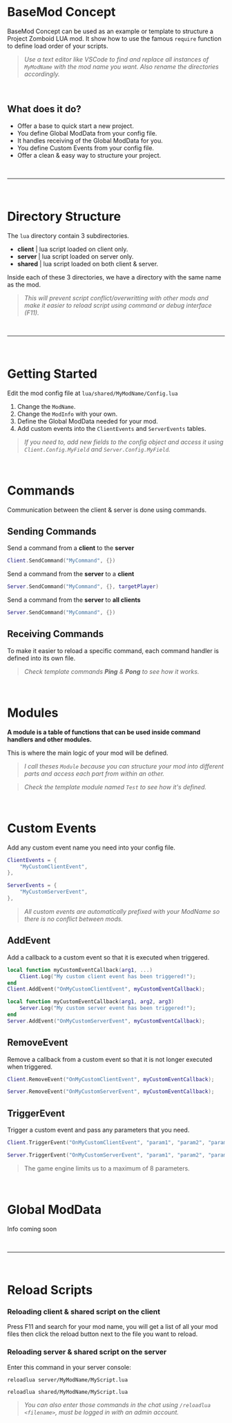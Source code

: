# BaseMod Concept

BaseMod Concept can be used as an example or template to structure a Project Zomboid LUA mod. It show how to use the famous `require` function to define load order of your scripts.

>*Use a text editor like VSCode to find and replace all instances of `MyModName` with the mod name you want. Also rename the directories accordingly.*

<br>

## What does it do?
- Offer a base to quick start a new project.
- You define Global ModData from your config file.
- It handles receiving of the Global ModData for you.
- You define Custom Events from your config file.
- Offer a clean & easy way to structure your project.

<br>

---

<br>

# **Directory Structure**
The `lua` directory contain 3 subdirectories.
- **client** | lua script loaded on client only.
- **server** | lua script loaded on server only.
- **shared** | lua script loaded on both client & server.

Inside each of these 3 directories, we have a directory with the same name as the mod.

>*This will prevent script conflict/overwritting with other mods and make it easier to reload script using command or debug interface (F11).*

<br>

---

<br>

# Getting Started

Edit the mod config file at `lua/shared/MyModName/Config.lua`
1) Change the `ModName`.
2) Change the `ModInfo` with your own.
3) Define the Global ModData needed for your mod.
4) Add custom events into the `ClientEvents` and `ServerEvents` tables.
>*If you need to, add new fields to the config object and access it using `Client.Config.MyField` and `Server.Config.MyField`.*

<br>

# Commands

Communication between the client & server is done using commands.

## Sending Commands

Send a command from a **client** to the **server**
```lua
Client.SendCommand("MyCommand", {})
```

Send a command from the **server** to a **client**
```lua
Server.SendCommand("MyCommand", {}, targetPlayer)
```

Send a command from the **server** to **all clients**
```lua
Server.SendCommand("MyCommand", {})
```

## Receiving Commands

To make it easier to reload a specific command, each command handler is defined into its own file.

>*Check template commands **Ping** & **Pong** to see how it works.* 

<br>

# Modules

**A module is a table of functions that can be used inside command handlers and other modules.**

This is where the main logic of your mod will be defined.
>*I call theses `Module` because you can structure your mod into different parts and access each part from within an other.*  

>*Check the template module named `Test` to see how it's defined.*


<br>

# Custom Events

Add any custom event name you need into your config file.
```lua
ClientEvents = {
    "MyCustomClientEvent",
},

ServerEvents = {
    "MyCustomServerEvent",
},
```
>*All custom events are automatically prefixed with your ModName so there is no conflict between mods.*

## AddEvent

Add a callback to a custom event so that it is executed when triggered.

```lua
local function myCustomEventCallback(arg1, ...)
    Client.Log("My custom client event has been triggered!");
end
Client.AddEvent("OnMyCustomClientEvent", myCustomEventCallback);
```
```lua
local function myCustomEventCallback(arg1, arg2, arg3)
    Server.Log("My custom server event has been triggered!");
end
Server.AddEvent("OnMyCustomServerEvent", myCustomEventCallback);
```

## RemoveEvent

Remove a callback from a custom event so that it is not longer executed when triggered.

```lua
Client.RemoveEvent("OnMyCustomClientEvent", myCustomEventCallback);
```
```lua
Server.RemoveEvent("OnMyCustomServerEvent", myCustomEventCallback);
```

## TriggerEvent

Trigger a custom event and pass any parameters that you need.

```lua
Client.TriggerEvent("OnMyCustomClientEvent", "param1", "param2", "param3");
```
```lua
Server.TriggerEvent("OnMyCustomServerEvent", "param1", "param2", "param3", "param4", "param5", "param6", "param7", "param8");
```

> The game engine limits us to a maximum of 8 parameters.

<br>

# Global ModData

Info coming soon

<br>

---

<br>

# Reload Scripts

### Reloading **client** & **shared** script on the client

Press F11 and search for your mod name, you will get a list of all your mod files then click the reload button next to the file you want to reload.

### Reloading **server** & **shared** script on the server

Enter this command in your server console:
```
reloadlua server/MyModName/MyScript.lua
```
```
reloadlua shared/MyModName/MyScript.lua
```
>*You can also enter those commands in the chat using `/reloadlua <filename>`, must be logged in with an admin account.*
